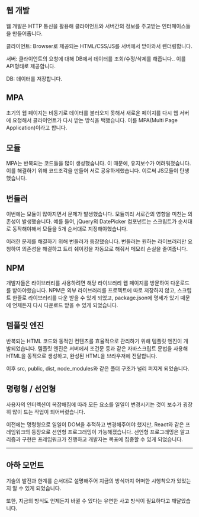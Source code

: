## 웹 개발

웹 개발은 HTTP 통신을 활용해 클라이언트와 서버간의 정보를 주고받는 인터페이스들을 만들어줍니다.

클라이언트: Browser로 제공되는 HTML/CSS/JS를 서버에서 받아와서 렌더링합니다.

서버: 클라이언트의 요청에 대해 DB에서 데이터를 조회/수정/삭제를 해줍니다.. 이를 API형태로 제공합니다.

DB: 데이터를 저장합니다.

## MPA

초기의 웹 페이지는 비동기로 데이터를 불러오지 못해서 새로운 페이지를 다시 웹 서버에 요청해서 클라이언트가 다시 받는 방식을 택했습니다. 이를 MPA(Multi Page Application)이라고 합니다.

## 모듈

MPA는 반복되는 코드들을 많이 생성했습니다. 이 때문에, 유지보수가 어려워졌습니다. 이를 해결하기 위해 코드조각을 만들어 서로 공유하게했습니다. 이로써 JS모듈이 탄생했습니다.

## 번들러

이번에는 모듈이 많아지면서 문제가 발생했습니다. 모듈끼리 서로간의 영향을 미친는 의존성이 발생했습니다. 예를 들어, jQuery의 DatePicker 컴포넌트는 스크립트가 순서대로 동작해야해서 모듈을 5개 순서대로 지정해야했습니다.

이러한 문제를 해결하기 위해 번들러가 등장했습니다. 번들러는 원하는 라이브러리만 요청하여 의존성을 해결하고 트리 쉐이킹을 자동으로 해줘서 메모리 손실을 줄여줍니다.

## NPM

개발자들은 라이브러리를 사용하려면 해당 라이브러리 웹 페이지를 방문하여 다운로드를 받아야했습니다. NPM은 외부 라이브러리를 프로젝트에 따로 저장하지 않고, 스크립트 한줄로 라이브러리를 다운 받을 수 있게 되었고, package.json에 명세가 있기 때문에 언제든지 다시 다운로드 받을 수 있게 되었습니다.

## 템플릿 엔진

반복되는 HTML 코드와 동적인 컨텐츠를 효율적으로 관리하기 위해 템플릿 엔진이 개발되었습니다. 템플릿 엔진은 서버에서 조건문 등과 같은 자바스크립트 문법을 사용해 HTML을 동적으로 생성하고, 완성된 HTML을 브라우저에 전달합니다.

이후 src, public, dist, node_modules와 같은 폴더 구조가 널리 퍼지게 되었습니다.

## 명령형 / 선언형

사용자의 인터렉션이 복잡해짐에 따라 모든 요소를 일일이 변경시키는 것이 보수가 굉장히 많이 드는 작업이 되어버렸습니다.

이전에는 명령형으로 일일이 DOM을 추적하고 변경해주어야 했지만, React와 같은 프레임워크의 등장으로 선언형 프로그래밍이 가능해졌습니다. 선언형 프로그래밍은 알고리즘과 구현은 프레임워크가 진행하고 개발자는 목표에 집중할 수 있게 되었습니다.

---

## 아하 모먼트

기술의 발전과 한계를 순서대로 설명해주어 지금의 방식까지 어떠한 시행착오가 있었는지 알 수 있게 되었습니다.

또한, 지금의 방식도 언제든지 바뀔 수 있다는 유연한 사고 방식이 필요하다고 깨달았습니다.
